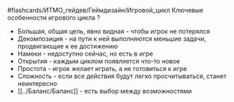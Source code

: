#flashcards/ИТМО_гейдев/Геймдизайн/Игровой_цикл 
Ключевые особенности игрового цикла
?
- Большая, общая цель, явно видная - чтобы игрок не потерялся
- Декомпозиция - на пути к ней выполняются меньшие задачи, продвигающие к ее достижению
- Намеки - недоступно сейчас, но есть в игре
- Открытия - каждым циклом появляется что-то новое
- Простота - игрок желает играть, а не готовиться к игре
- Сложность - если все действия будут легко просчитываться, станет неинтересно
- [[../Баланс/Баланс]] - есть выбор между возможностями